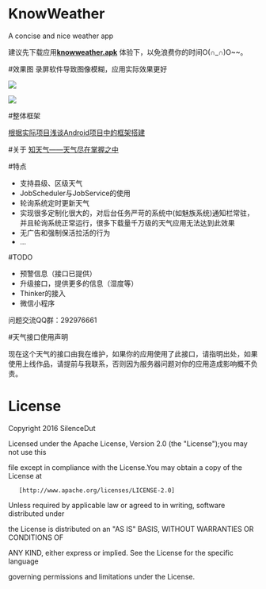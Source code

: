# KnowWeather
A concise and nice weather app 

建议先下载应用[**knowweather.apk**](https://github.com/SilenceDut/KnowWeather/blob/master/knowweather.apk?raw=true) 体验下，以免浪费你的时间O(∩_∩)O~~。

#效果图
录屏软件导致图像模糊，应用实际效果更好

![](http://ww1.sinaimg.cn/large/006y8lVagw1fakfzarjvng30c60kphdw.gif)

![](http://ww2.sinaimg.cn/large/006y8lVagw1faiecmxxx2j312w0dwtci.jpg)

#整体框架

[根据实际项目浅谈Android项目中的框架搭建](https://silencedut.github.io/2016/12/05/根据实际项目浅谈Android项目中的框架搭建/)

#关于
[知天气——天气尽在掌握之中](https://silencedut.github.io/2016/12/06/知天气——天气尽在掌握之中/)

#特点
 * 支持县级、区级天气
 * JobScheduler与JobService的使用
 * 轮询系统定时更新天气
 * 实现很多定制化很大的，对后台任务严苛的系统中(如魅族系统)通知栏常驻，并且轮询系统正常运行，很多下载量千万级的天气应用无法达到此效果
 * 无广告和强制保活拉活的行为
 * ...

#TODO
 * 预警信息（接口已提供）
 * 升级接口，提供更多的信息（湿度等）
 * Thinker的接入
 * 微信小程序
 
 问题交流QQ群：292976661
 
#天气接口使用声明
 
 现在这个天气的接口由我在维护，如果你的应用使用了此接口，请指明出处，如果使用上线作品，请提前与我联系，否则因为服务器问题对你的应用造成影响概不负责。
 

# License

Copyright 2016 SilenceDut

Licensed under the Apache License, Version 2.0 (the "License");you may not use this 

file except in compliance with the License.You may obtain a copy of the License at

       [http://www.apache.org/licenses/LICENSE-2.0]

Unless required by applicable law or agreed to in writing, software distributed under 

the License is distributed on an "AS IS" BASIS, WITHOUT WARRANTIES OR CONDITIONS OF 

ANY KIND, either express or implied. See the License for the specific language 

governing permissions and limitations under the License.
